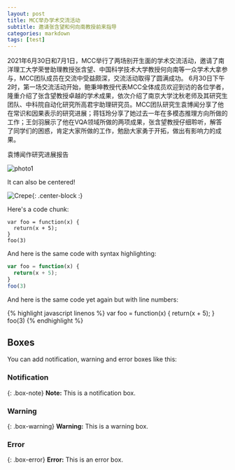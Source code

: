 ```yaml
---
layout: post
title: MCC举办学术交流活动
subtitle: 邀请张含望和何向南教授前来指导
categories: markdown
tags: [test]
---
```


2021年6月30日和7月1日，MCC举行了两场别开生面的学术交流活动，邀请了南洋理工大学荣誉助理教授张含望、中国科学技术大学教授何向南等一众学术大拿参与，MCC团队成员在交流中受益颇深，交流活动取得了圆满成功。
6月30日下午2时，第一场交流活动开始，鲍秉坤教授代表MCC全体成员欢迎到访的各位学者，隆重介绍了张含望教授卓越的学术成果，依次介绍了南京大学沈秋老师及其研究生团队、中科院自动化研究所高君宇助理研究员。MCC团队研究生袁博闻分享了他在常识和因果表示的研究进展；蒋钰玲分享了她过去一年在多模态推理方向所做的工作；王剑羽展示了他在VQA领域所做的两项成果，张含望教授仔细聆听，解答了同学们的困惑，肯定大家所做的工作，勉励大家勇于开拓，做出有影响力的成果。

袁博闻作研究进展报告

![photo1](/assets/images/posts/2021-6-1.png)

It can also be centered!

![Crepe](https://s3-media3.fl.yelpcdn.com/bphoto/cQ1Yoa75m2yUFFbY2xwuqw/348s.jpg){: .center-block :}

Here's a code chunk:

~~~
var foo = function(x) {
  return(x + 5);
}
foo(3)
~~~

And here is the same code with syntax highlighting:

```javascript
var foo = function(x) {
  return(x + 5);
}
foo(3)
```

And here is the same code yet again but with line numbers:

{% highlight javascript linenos %}
var foo = function(x) {
  return(x + 5);
}
foo(3)
{% endhighlight %}

## Boxes
You can add notification, warning and error boxes like this:

### Notification

{: .box-note}
**Note:** This is a notification box.

### Warning

{: .box-warning}
**Warning:** This is a warning box.

### Error

{: .box-error}
**Error:** This is an error box.
